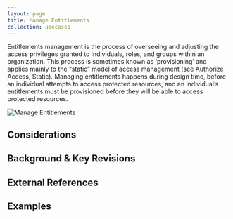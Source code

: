 ```yaml
---
layout: page
title: Manage Entitlements
collection: usecases
---
```

Entitlements management is the process of overseeing and adjusting the access privileges granted to individuals, roles, and groups within an organization. This process is sometimes known as ‘provisioning’ and applies mainly to the “static” model of access management (see Authorize Access, Static). 
Managing entitlements happens during design time, before an individual attempts to access protected resources, and an individual’s entitlements must be provisioned before they will be able to access protected resources.

![Manage Entitlements](../../img/Entitlements.png)

## Considerations

## Background & Key Revisions

## External References

## Examples
